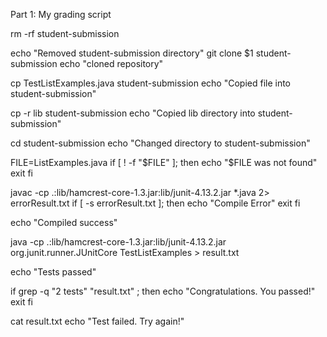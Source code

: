 Part 1: My grading script

rm -rf student-submission

echo "Removed student-submission directory"
git clone $1 student-submission
echo "cloned repository"

cp TestListExamples.java student-submission
echo "Copied file into student-submission"

cp -r lib student-submission
echo "Copied lib directory into student-submission"

cd student-submission
echo "Changed directory to student-submission"

FILE=ListExamples.java
if [ ! -f "$FILE" ];
then
echo "$FILE was not found"
exit
fi

javac -cp .:lib/hamcrest-core-1.3.jar:lib/junit-4.13.2.jar \*.java 2> errorResult.txt
if [ -s errorResult.txt ];
then
echo "Compile Error"
exit
fi

echo "Compiled success"

java -cp .:lib/hamcrest-core-1.3.jar:lib/junit-4.13.2.jar org.junit.runner.JUnitCore TestListExamples > result.txt

echo "Tests passed"

if grep -q "2 tests" "result.txt" ;
then
echo "Congratulations. You passed!"
exit
fi

cat result.txt
echo "Test failed. Try again!"
